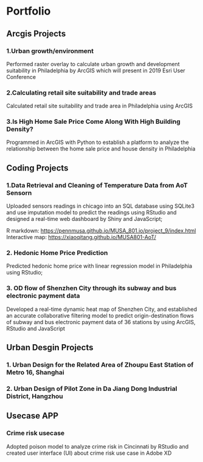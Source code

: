 # Portfolio

## Arcgis Projects

### 1.Urban growth/environment

Performed raster overlay to calculate urban growth and development suitability in Philadelphia by ArcGIS which will present in 2019
Esri User Conference

### 2.Calculating retail site suitability and trade areas

Calculated retail site suitability and trade area in Philadelphia using ArcGIS

### 3.Is High Home Sale Price Come Along With High Building Density?

Programmed in ArcGIS with Python to establish a platform to analyze the relationship between the home sale price and house
density in Philadelphia

## Coding Projects

### 1.Data Retrieval and Cleaning of Temperature Data from AoT Sensorn

Uploaded sensors readings in chicago into an SQL database using SQLite3 and use imputation model to predict the readings using RStudio and designed a real-time web dashboard by Shiny and JavaScript;

R markdown: https://pennmusa.github.io/MUSA_801.io/project_9/index.html
Interactive map: https://xiaoqitang.github.io/MUSA801-AoT/

### 2. Hedonic Home Price Prediction

Predicted hedonic home price with linear regression model in Philadelphia using RStudio;

### 3. OD flow of Shenzhen City through its subway and bus electronic payment data 

Developed a real-time dynamic heat map of Shenzhen City, and established an accurate collaborative filtering model to predict origin-destination flows of subway and bus electronic payment data of 36 stations by using ArcGIS, RStudio and JavaScript

## Urban Desgin Projects

### 1. Urban Design for the Related Area of Zhoupu East Station of Metro 16, Shanghai

### 2. Urban Design of Pilot Zone in Da Jiang Dong Industrial District, Hangzhou

## Usecase APP

### Crime risk usecase

Adopted poison model to analyze crime risk in Cincinnati by RStudio and created user interface (UI) about crime risk use case in
Adobe XD

